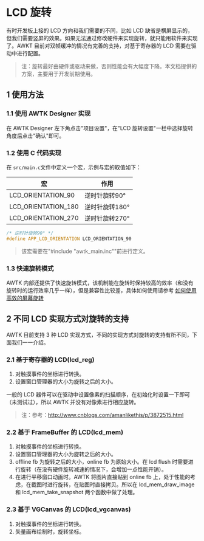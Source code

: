 # LCD 旋转

有时开发板上接的 LCD 方向和我们需要的不同，比如 LCD 缺省是横屏显示的，但我们需要竖屏的效果。如果无法通过修改硬件来实现旋转，就只能用软件来实现了。AWKT 目前对双帧缓冲的情况有完善的支持，对基于寄存器的 LCD 需要在驱动中进行配置。

> 注：旋转最好由硬件或驱动来做，否则性能会有大幅度下降。本文档提供的方案，主要用于开发前期使用。

## 1 使用方法

### 1.1 使用 AWTK Designer 实现

在 AWTK Designer 左下角点击"项目设置"，在"LCD 旋转设置"一栏中选择旋转角度后点击"确认"即可。

### 1.2 使用 C 代码实现

在 `src/main.c`文件中定义一个宏，示例与宏的取值如下：

| 宏                  | 作用           |
| ------------------- | -------------- |
| LCD_ORIENTATION_90  | 逆时针旋转90°  |
| LCD_ORIENTATION_180 | 逆时针旋转180° |
| LCD_ORIENTATION_270 | 逆时针旋转270° |

```c
/* 逆时针旋转90° */
#define APP_LCD_ORIENTATION LCD_ORIENTATION_90
```

> 该宏需要在"#include "awtk_main.inc""前进行定义。

### 1.3 快速旋转模式

AWTK 内部还提供了快速旋转模式，该机制能在旋转时保持较高的效率（和没有旋转时的运行效率几乎一样），但是兼容性比较差，具体如何使用请参考 [如何使用高效的屏幕旋转](https://github.com/zlgopen/awtk/tree/master/docs/how_to_use_fast_lcd_portrait.md)

## 2 不同 LCD 实现方式对旋转的支持

AWTK 目前支持 3 种 LCD 实现方式，不同的实现方式对旋转的支持有所不同，下面我们一一介绍。

### 2.1 基于寄存器的 LCD(lcd\_reg)

1. 对触摸事件的坐标进行转换。
2. 设置窗口管理器的大小为旋转之后的大小。

一般的 LCD 器件可以在驱动中设置像素的扫描顺序，在初始化时设置一下即可（未测试过），所以 AWTK 并没有对像素进行相应旋转。

> 注：参考：http://www.cnblogs.com/amanlikethis/p/3872515.html

### 2.2 基于 FrameBuffer 的 LCD(lcd\_mem)

1. 对触摸事件的坐标进行转换。
2. 设置窗口管理器的大小为旋转之后的大小。
3. offline fb 为旋转之后的大小，online fb 为原始大小。在 lcd flush 时需要进行旋转（在没有硬件旋转减速的情况下，会增加一点性能开销）。
4. 在进行平移窗口动画时。AWTK 将图片直接贴到 online fb 上，处于性能的考虑，在截图时进行旋转，在贴图时直接拷贝。所以在 lcd\_mem\_draw\_image 和 lcd\_mem\_take\_snapshot 两个函数中做了处理。

### 2.3 基于 VGCanvas 的 LCD(lcd\_vgcanvas)

1. 对触摸事件的坐标进行转换。
2. 矢量画布绘制时，旋转坐标。
